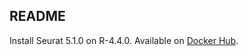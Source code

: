 ## README

Install Seurat 5.1.0 on R-4.4.0. Available on [Docker Hub](https://hub.docker.com/r/davetang/seurat/tags).
